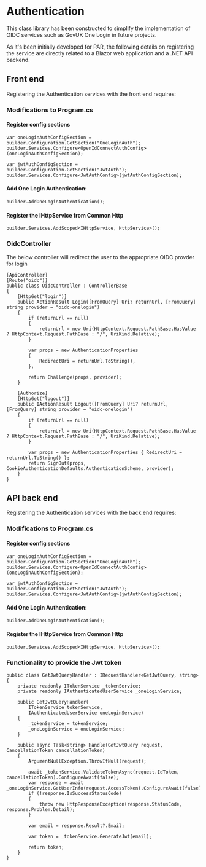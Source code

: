 ﻿# Authentication

This class library has been constructed to simplify the implementation of OIDC services such as GovUK One Login in future projects.

As it's been initially developed for PAR, the following details on registering the 
service are directly related to a Blazor web application and a .NET API backend.

## Front end
Registering the Authentication services with the front end requires:

### Modifications to Program.cs
#### Register config sections
```
var oneLoginAuthConfigSection = builder.Configuration.GetSection("OneLoginAuth");
builder.Services.Configure<OpenIdConnectAuthConfig>(oneLoginAuthConfigSection);

var jwtAuthConfigSection = builder.Configuration.GetSection("JwtAuth");
builder.Services.Configure<JwtAuthConfig>(jwtAuthConfigSection);
```

#### Add One Login Authentication:
```
builder.AddOneLoginAuthentication();
```

#### Register the IHttpService from Common Http
```
builder.Services.AddScoped<IHttpService, HttpService>();
```

### OidcController
The below controller will redirect the user to the appropriate OIDC provder for login
```
[ApiController]
[Route("oidc")]
public class OidcController : ControllerBase
{
    [HttpGet("login")]
    public ActionResult Login([FromQuery] Uri? returnUrl, [FromQuery] string provider = "oidc-onelogin")
    {
        if (returnUrl == null)
        {
            returnUrl = new Uri(HttpContext.Request.PathBase.HasValue ? HttpContext.Request.PathBase : "/", UriKind.Relative);
        }

        var props = new AuthenticationProperties
        {
            RedirectUri = returnUrl.ToString(),
        };

        return Challenge(props, provider);
    }

    [Authorize]
    [HttpGet("logout")]
    public IActionResult Logout([FromQuery] Uri? returnUrl, [FromQuery] string provider = "oidc-onelogin")
    {
        if (returnUrl == null)
        {
            returnUrl = new Uri(HttpContext.Request.PathBase.HasValue ? HttpContext.Request.PathBase : "/", UriKind.Relative);
        }

        var props = new AuthenticationProperties { RedirectUri = returnUrl.ToString() };
        return SignOut(props, CookieAuthenticationDefaults.AuthenticationScheme, provider);
    }
}
```

## API back end
Registering the Authentication services with the back end requires:

### Modifications to Program.cs
#### Register config sections
```
var oneLoginAuthConfigSection = builder.Configuration.GetSection("OneLoginAuth");
builder.Services.Configure<OpenIdConnectAuthConfig>(oneLoginAuthConfigSection);

var jwtAuthConfigSection = builder.Configuration.GetSection("JwtAuth");
builder.Services.Configure<JwtAuthConfig>(jwtAuthConfigSection);
```

#### Add One Login Authentication:
```
builder.AddOneLoginAuthentication();
```

#### Register the IHttpService from Common Http
```
builder.Services.AddScoped<IHttpService, HttpService>();
```

### Functionality to provide the Jwt token
```
public class GetJwtQueryHandler : IRequestHandler<GetJwtQuery, string>
{
    private readonly ITokenService _tokenService;
    private readonly IAuthenticatedUserService _oneLoginService;

    public GetJwtQueryHandler(
        ITokenService tokenService,
        IAuthenticatedUserService oneLoginService)
    {
        _tokenService = tokenService;
        _oneLoginService = oneLoginService;
    }

    public async Task<string> Handle(GetJwtQuery request, CancellationToken cancellationToken)
    {
        ArgumentNullException.ThrowIfNull(request);

        await _tokenService.ValidateTokenAsync(request.IdToken, cancellationToken).ConfigureAwait(false);
        var response = await _oneLoginService.GetUserInfo(request.AccessToken).ConfigureAwait(false);
        if (!response.IsSuccessStatusCode)
        {
            throw new HttpResponseException(response.StatusCode, response.Problem.Detail);
        }

        var email = response.Result?.Email;

        var token = _tokenService.GenerateJwt(email);

        return token;
    }
}
```